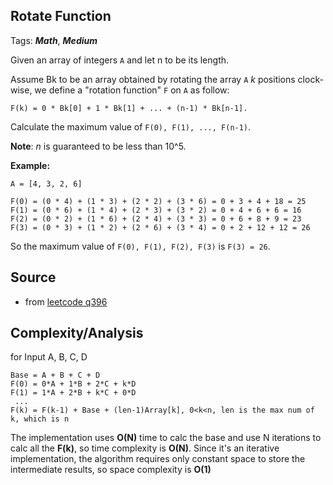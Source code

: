 [comment]: <> (This is a comment, it will not be included. For every question commit to the repository, you should put this readme file in the question/problem folder as a readme file, rename it to README.md)

## Rotate Function
Tags: ___Math___, ___Medium___

Given an array of integers `A` and let n to be its length.

Assume Bk to be an array obtained by rotating the array `A` _k_ positions clock-wise, we define a "rotation function" `F` on `A` as follow:
```
F(k) = 0 * Bk[0] + 1 * Bk[1] + ... + (n-1) * Bk[n-1].
```
Calculate the maximum value of `F(0), F(1), ..., F(n-1)`.

__Note__:
_n_ is guaranteed to be less than 10^5.

__Example:__
```
A = [4, 3, 2, 6]

F(0) = (0 * 4) + (1 * 3) + (2 * 2) + (3 * 6) = 0 + 3 + 4 + 18 = 25
F(1) = (0 * 6) + (1 * 4) + (2 * 3) + (3 * 2) = 0 + 4 + 6 + 6 = 16
F(2) = (0 * 2) + (1 * 6) + (2 * 4) + (3 * 3) = 0 + 6 + 8 + 9 = 23
F(3) = (0 * 3) + (1 * 2) + (2 * 6) + (3 * 4) = 0 + 2 + 12 + 12 = 26
```
So the maximum value of `F(0), F(1), F(2), F(3)` is `F(3) = 26`.

## Source
* from [leetcode q396](https://leetcode.com/problems/rotate-function "Rotate Function")

## Complexity/Analysis
 for Input A, B, C, D
 ```
 Base = A + B + C + D
 F(0) = 0*A + 1*B + 2*C + k*D
 F(1) = 1*A + 2*B + k*C + 0*D
  ...
 F(k) = F(k-1) + Base + (len-1)Array[k], 0<k<n, len is the max num of k, which is n
 ```
 The implementation uses __O(N)__ time to calc the base and use N iterations to calc all the __F(k)__, so time complexity is __O(N)__. Since it's an iterative implementation, the algorithm requires only constant space to store the intermediate results, so space complexity is __O(1)__
